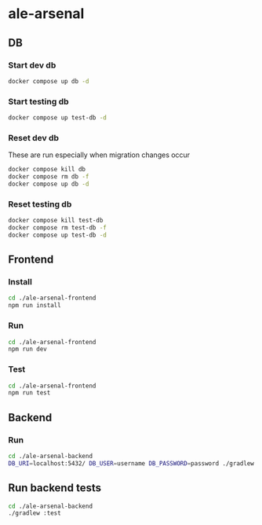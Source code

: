 # ale-arsenal

## DB

### Start dev db

```bash
docker compose up db -d
```

### Start testing db

```bash
docker compose up test-db -d
```

### Reset dev db

These are run especially when migration changes occur

```bash
docker compose kill db
docker compose rm db -f
docker compose up db -d
```

### Reset testing db

```bash
docker compose kill test-db
docker compose rm test-db -f
docker compose up test-db -d
```

## Frontend

### Install

```bash
cd ./ale-arsenal-frontend
npm run install
```

### Run

```bash
cd ./ale-arsenal-frontend
npm run dev
```

### Test
```bash
cd ./ale-arsenal-frontend
npm run test
```

## Backend

### Run

```bash
cd ./ale-arsenal-backend
DB_URI=localhost:5432/ DB_USER=username DB_PASSWORD=password ./gradlew run
```

## Run backend tests
```bash
cd ./ale-arsenal-backend
./gradlew :test
```